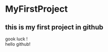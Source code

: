 # MyFirstProject
this is my first project in github
-----------------
gook luck !<br>
hello github!<br>
